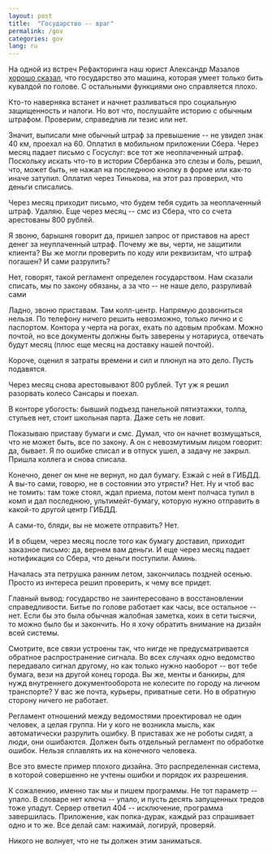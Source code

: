 ```yaml
---
layout: post
title:  "Государство -- враг"
permalink: /gov
categories: gov
lang: ru
---
```


[video]:https://www.youtube.com/watch?v=ENGUmiVgu9U

На одной из встреч Рефакторинга наш юрист Александр Мазалов [хорошо
сказал][video], что государство это машина, которая умеет только бить кувалдой
по голове. С остальными функциями оно справляется плохо.

Кто-то наверняка встанет и начнет разливаться про социальную защищенность и
налоги. Но вот что, послушайте историю с обычным штрафом. Проверим, справедлив
ли тезис или нет.

Значит, выписали мне обычный штраф за превышение -- не увидел знак 40 км,
проехал на 60. Оплатил в мобильном приложении Сбера. Через месяц падает письмо с
Госуслуг: все тот же неоплаченный штраф. Поскольку искать что-то в истории
Сбербанка это слезы и боль, решил, что, может быть, не нажал на последнюю кнопку
в форме или как-то иначе затупил. Оплатил через Тинькова, на этот раз проверил,
что деньги списались.

Через месяц приходит письмо, что будем тебя судить за неоплаченный
штраф. Удаляю. Еще через месяц -- смс из Сбера, что со счета арестованы 800
рублей.

Я звоню, барышня говорит да, пришел запрос от приставов на арест денег за
неуплаченный штраф. Почему же вы, черти, не защитили клиента? Вы же могли
проверить по коду или реквизитам, что штраф погашен? И сами разрулить?

Нет, говорят, такой регламент определен государством. Нам сказали списать, мы по
закону обязаны, а за что -- не наше дело, разруливай сами

Ладно, звоню приставам. Там колл-центр. Напрямую дозвониться нельзя. По телефону
ничего решить невозможно, только лично и с паспортом. Контора у черта на рогах,
ехать по адовым пробкам. Можно почтой, но все документы должны быть заверены у
нотариуса, отвечать будут месяц (плюс еще месяц на доставку нашей почтой).

Короче, оценил я затраты времени и сил и плюнул на это дело. Пусть подавятся.

Через месяц снова арестовывают 800 рублей. Тут уж я решил разорвать колесо
Сансары и поехал.

В конторе убогость: бывший подъезд панельной пятиэтажки, толпа, стульев нет,
стоит школьная парта. Даже сеть не ловит.

Показываю приставу бумаги и смс. Думал, что он начнет возмущаться, что не может
быть, все по закону. А он с невозмутимым лицом говорит: да, бывает. Я по ошибке
списал и в отпуск ушел, а задачу не закрыл. Пришла коллега и снова списала.

Конечно, денег он мне не вернул, но дал бумагу. Езжай с ней в ГИБДД. А вы-то
сами, говорю, не в состоянии это утрясти? Нет. Ну и чтоб вас не томить: там тоже
стоял, ждал приема, потом мент полчаса тупил в комп и дал последнюю,
ультимейт-бумагу, которую нужно отправить в какой-то другой центр ГИБДД.

А сами-то, бляди, вы не можете отправить? Нет.

И в общем, через месяц после того как бумагу доставил, приходит заказное письмо:
да, вернем вам деньги. И еще через месяц падает нотификация со Сбера, что деньги
поступили. Аминь.

Началась эта петрушка ранним летом, закончилась поздней осенью. Просто из
интереса решил проверить, к чему все придет.

Главный вывод: государство не заинтересовано в восстановлении
справедливости. Битье по голове работает как часы, все остальное -- нет. Если бы
это была обычная жалобная заметка, коих в сети тысячи, то можно было бы и
закончить. Но я хочу обратить внимание на дизайн всей системы.

Смотрите, все связи устроены так, что нигде не предусматривается обратное
распространение сигнала. Во всех случаях одно ведомство передавало сигнал
другому, но как только нужно наоборот -- вот тебе бумага, вези на другой конец
города. Вы же, менты и банкиры, для нужд внутреннего документооборота не
колесите по городу на личном транспорте? У вас же почта, курьеры, приватные
сети. Но в обратную сторону ничего не работает.

Регламент отношений между ведомостями проектировал не один человек, а целая
группа. Ни у кого не возникла мысль, как автоматически разрулить ошибку. В
приставах же не роботы сидят, а люди, они ошибаются. Должен быть отдельный
регламент по обработке ошибок. Нельзя сплавлять их на конечного человека.

Все это вместе пример плохого дизайна. Это распределенная система, в которой
совершенно не учтены ошибки и порядок их разрешения.

К сожалению, именно так мы и пишем программы. Не тот параметр -- упало. В
словаре нет ключа -- упало, и пусть десять запущенных тредов тоже упадут. Сервер
ответил 404 -- исключение, программа завершилась. Приложение, как попка-дурак,
каждый раз спрашивает одно и то же. Все делай сам: нажимай, логируй, проверяй.

Никого не волнует, что не ты должен этим заниматься.
